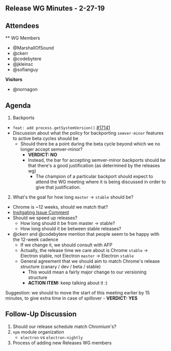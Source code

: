 ## Release WG Minutes - 2-27-19

## Attendees

** WG Members
* @MarshallOfSound
* @ckerr
* @codebytere
* @jkleinsc
* @sofianguy

**Visitors**
* @nornagon

## Agenda

1. Backports
  * `feat: add process.getSystemVersion()` [#17141](https://github.com/electron/electron/pull/17141)
  * Discussion about what the policy for backporting `semver-minor` features to active beta cycles should be
    * Should there be a point during the beta cycle beyond which we no longer accept semver-minor?
      * **VERDICT: NO**
      * Instead, the bar for accepting semver-minor backports should be that there's a good justification (as determined by the releases wg) 
        * The champion of a particular backport should expect to attend the WG meeting where it is being discussed in order to give that justification.
2. What's the goal for how long `master` -> `stable` should be?
  * Chrome is ~12 weeks, should we match that?
  * [Insitgating Issue Comment](https://github.com/electron/roller/pull/8#issuecomment-467996465)
  * Should we speed up releases?
    * How long should it be from master -> stable?
    * How long should it be between stable releases?
  * @ckerr and @codebytere mention that people seem to be happy with the 12-week cadence
    * If we change it, we should consult with AFP
    * Actually, the release time we care about is Chrome `stable` -> Electron stable, not Electron `master` -> Electron `stable`
    * General agreement that we should aim to match Chrome's release structure (canary / dev / beta / stable)
      * This would mean a fairly major change to our versioning structure
      * **ACTION ITEM:** keep talking about it :)

Suggestion: we should to move the start of this meeting earlier by 15 minutes, to give extra time in case of spillover
    - **VERDICT: YES**

## Follow-Up Discussion

1. Should our release schedule match Chromium's?
2. `npm` module organization
    - `electron` vs `electron-nightly`
3. Process of adding new Releases WG members 
